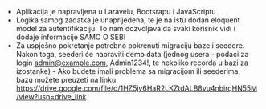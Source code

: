 - Aplikacija je napravljena u Laravelu, Bootsrapu i JavaScriptu
- Logika samog zadatka je unaprijeđena, te je na istu dodan eloquent model za autentifikaciju. To nam dozvoljava da svaki korisnik vidi i dodaje informacije SAMO O SEBI
- Za uspješno pokretanje potrebno pokrenuti migraciju baze i seedere. Nakon toga, seederi će napraviti demo data (jednog usera - podaci za login admin@example.com, Admin1234!, te nekoliko recorda u bazi za izostanke) - Ako budete imali problema sa migracijom ili seederima, bazu možete preuzeti na linku https://drive.google.com/file/d/1HZ5jv6HaR2LKZtdALB8vu4nbirqHN55M/view?usp=drive_link
